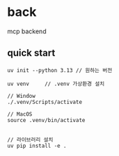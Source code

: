 # back
mcp backend

## quick start
```
uv init --python 3.13 // 원하는 버전		

uv venv 	// .venv 가상환경 설치

// Window
./.venv/Scripts/activate

// MacOS
source .venv/bin/activate 


// 라이브러리 설치
uv pip install -e .
```